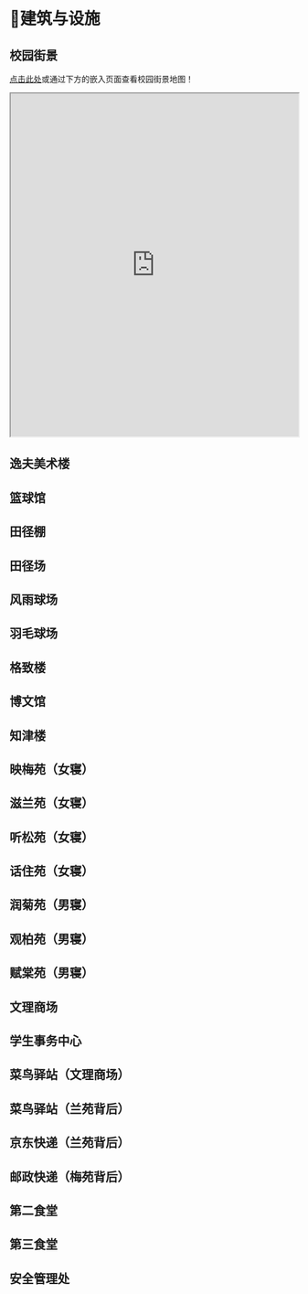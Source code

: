 # 🏫建筑与设施

## 校园街景

[点击此处](https://720yun.com/t/b70jt54ksk6?scene_id=15601132)或通过下方的嵌入页面查看校园街景地图！

<iframe src="https://720yun.com/t/b70jt54ksk6?scene_id=15601132" name="iframe_window" width="100%" height="600" scrolling="no" allowfullscreen="true" webkitallowfullscreen="true" mozallowfullscreen="true"></iframe>

## 逸夫美术楼

## 篮球馆

## 田径棚

## 田径场

## 风雨球场

## 羽毛球场

## 格致楼

## 博文馆

## 知津楼

## 映梅苑（女寝）

## 滋兰苑（女寝）

## 听松苑（女寝）

## 话住苑（女寝）

## 润菊苑（男寝）

## 观柏苑（男寝）

## 赋棠苑（男寝）

## 文理商场

## 学生事务中心

## 菜鸟驿站（文理商场）

## 菜鸟驿站（兰苑背后）

## 京东快递（兰苑背后）

## 邮政快递（梅苑背后）

## 第二食堂

## 第三食堂

## 安全管理处
